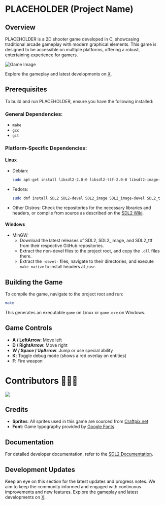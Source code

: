 # PLACEHOLDER (Project Name)

## Overview
PLACEHOLDER is a 2D shooter game developed in C, showcasing traditional arcade gameplay with modern graphical elements. This game is designed to be accessible on multiple platforms, offering a robust, entertaining experience for gamers.

![Game Image](image.png)

Explore the gameplay and latest developments on 
[X](https://x.com/birajtwr).

## Prerequisites
To build and run PLACEHOLDER, ensure you have the following installed:

### General Dependencies:
- `make`
- `gcc`
- `git`

### Platform-Specific Dependencies:
#### Linux
- Debian:
  ```bash
  sudo apt-get install libsdl2-2.0-0 libsdl2-ttf-2.0-0 libsdl2-image-2.0-0 libsdl2-dev libsdl2-ttf-dev libsdl2-image-dev
  ```
- Fedora:
  ```bash
  sudo dnf install SDL2 SDL2-devel SDL2_image SDL2_image-devel SDL2_ttf SDL2_ttf-devel
  ```
- Other Distros:
  Check the repositories for the necessary libraries and headers, or compile from source as described on the [SDL2 Wiki](https://wiki.libsdl.org/SDL2/Installation).

#### Windows
- MinGW:
  - Download the latest releases of SDL2, SDL2_image, and SDL2_ttf from their respective GitHub repositories.
  - Extract the non-devel files to the project root, and copy the `.dll` files there.
  - Extract the `-devel-` files, navigate to their directories, and execute `make native` to install headers at `/usr`.

## Building the Game
To compile the game, navigate to the project root and run:

```bash
make
```
This generates an executable `game` on Linux or `game.exe` on Windows.

## Game Controls
- **A / LeftArrow**: Move left
- **D / RightArrow**: Move right
- **W / Space / UpArrow**: Jump or use special ability
- **K**: Toggle debug mode (shows a red overlay on entities)
- **F**: Fire weapon

# Contributors 🧑🏻‍💻
<a href="https://github.com/KenniBlank/ShooterGame2D/graphs/contributors">
  <img src="https://contrib.rocks/image?repo=KenniBlank/ShooterGame2D" />
</a>





## Credits
- **Sprites**: All sprites used in this game are sourced from [Craftpix.net](https://craftpix.net)
- **Font**: Game typography provided by [Google Fonts](https://fonts.google.com)

## Documentation
For detailed developer documentation, refer to the [SDL2 Documentation](https://wiki.libsdl.org/FrontPage).

## Development Updates
Keep an eye on this section for the latest updates and progress notes. We aim to keep the community informed and engaged with continuous improvements and new features.
Explore the gameplay and latest developments on 
[X](https://x.com/birajtwr).
